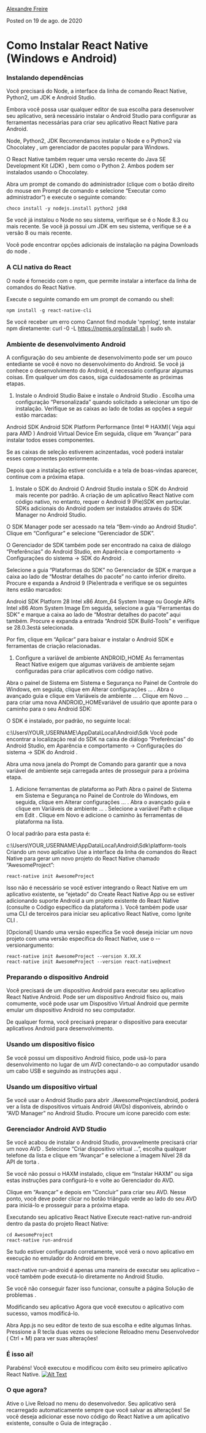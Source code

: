 [Alexandre Freire](https://dev.to/alexandrefreire)

Posted on 19 de ago. de 2020

# Como Instalar React Native (Windows e Android)

### Instalando dependências

Você precisará do Node, a interface da linha de comando React Native, Python2, um JDK e Android Studio.

Embora você possa usar qualquer editor de sua escolha para desenvolver seu aplicativo, será necessário instalar o Android Studio para configurar as ferramentas necessárias para criar seu aplicativo React Native para Android.

Node, Python2, JDK
Recomendamos instalar o Node e o Python2 via Chocolatey , um gerenciador de pacotes popular para Windows.

O React Native também requer uma versão recente do Java SE Development Kit (JDK) , bem como o Python 2. Ambos podem ser instalados usando o Chocolatey.

Abra um prompt de comando do administrador (clique com o botão direito do mouse em Prompt de comando e selecione “Executar como administrador”) e execute o seguinte comando:

```
choco install -y nodejs.install python2 jdk8
```



Se você já instalou o Node no seu sistema, verifique se é o Node 8.3 ou mais recente. Se você já possui um JDK em seu sistema, verifique se é a versão 8 ou mais recente.

Você pode encontrar opções adicionais de instalação na página Downloads do node .

### A CLI nativa do React

O node é fornecido com o npm, que permite instalar a interface da linha de comandos do React Native.

Execute o seguinte comando em um prompt de comando ou shell:

```
npm install -g react-native-cli
```



Se você receber um erro como Cannot find module 'npmlog', tente instalar npm diretamente: curl -0 -L https://npmjs.org/install.sh | sudo sh.

### Ambiente de desenvolvimento Android

A configuração do seu ambiente de desenvolvimento pode ser um pouco entediante se você é novo no desenvolvimento do Android. Se você já conhece o desenvolvimento do Android, é necessário configurar algumas coisas. Em qualquer um dos casos, siga cuidadosamente as próximas etapas.

1. Instale o Android Studio Baixe e instale o Android Studio . Escolha uma configuração “Personalizada” quando solicitado a selecionar um tipo de instalação. Verifique se as caixas ao lado de todas as opções a seguir estão marcadas:

Android SDK
Android SDK Platform
Performance (Intel ® HAXM)( Veja aqui para AMD )
Android Virtual Device
Em seguida, clique em “Avançar” para instalar todos esses componentes.

Se as caixas de seleção estiverem acinzentadas, você poderá instalar esses componentes posteriormente.

Depois que a instalação estiver concluída e a tela de boas-vindas aparecer, continue com a próxima etapa.

1. Instale o SDK do Android O Android Studio instala o SDK do Android mais recente por padrão. A criação de um aplicativo React Native com código nativo, no entanto, requer o Android 9 (Pie)SDK em particular. SDKs adicionais do Android podem ser instalados através do SDK Manager no Android Studio.

O SDK Manager pode ser acessado na tela “Bem-vindo ao Android Studio”. Clique em “Configurar” e selecione “Gerenciador de SDK”.

O Gerenciador de SDK também pode ser encontrado na caixa de diálogo “Preferências” do Android Studio, em Aparência e comportamento → Configurações do sistema → SDK do Android .

Selecione a guia “Plataformas do SDK” no Gerenciador de SDK e marque a caixa ao lado de “Mostrar detalhes do pacote” no canto inferior direito. Procure e expanda a Android 9 (Pie)entrada e verifique se os seguintes itens estão marcados:

Android SDK Platform 28
Intel x86 Atom_64 System Image ou Google APIs Intel x86 Atom System Image
Em seguida, selecione a guia “Ferramentas do SDK” e marque a caixa ao lado de “Mostrar detalhes do pacote” aqui também. Procure e expanda a entrada “Android SDK Build-Tools” e verifique se 28.0.3está selecionada.

Por fim, clique em “Aplicar” para baixar e instalar o Android SDK e ferramentas de criação relacionadas.

1. Configure a variável de ambiente ANDROID_HOME As ferramentas React Native exigem que algumas variáveis de ambiente sejam configuradas para criar aplicativos com código nativo.

Abra o painel de Sistema em Sistema e Segurança no Painel de Controle do Windows, em seguida, clique em Alterar configurações … . Abra o avançado guia e clique em Variáveis de ambiente … . Clique em Novo … para criar uma nova ANDROID_HOMEvariável de usuário que aponte para o caminho para o seu Android SDK:

O SDK é instalado, por padrão, no seguinte local:

c:\Users\YOUR_USERNAME\AppData\Local\Android\Sdk
Você pode encontrar a localização real do SDK na caixa de diálogo “Preferências” do Android Studio, em Aparência e comportamento → Configurações do sistema → SDK do Android .

Abra uma nova janela do Prompt de Comando para garantir que a nova variável de ambiente seja carregada antes de prosseguir para a próxima etapa.

1. Adicione ferramentas de plataforma ao Path Abra o painel de Sistema em Sistema e Segurança no Painel de Controle do Windows, em seguida, clique em Alterar configurações … . Abra o avançado guia e clique em Variáveis de ambiente … . Selecione a variável Path e clique em Edit . Clique em Novo e adicione o caminho às ferramentas de plataforma na lista.

O local padrão para esta pasta é:

c:\Users\YOUR_USERNAME\AppData\Local\Android\Sdk\platform-tools
Criando um novo aplicativo
Use a interface da linha de comandos do React Native para gerar um novo projeto do React Native chamado “AwesomeProject”:

```
react-native init AwesomeProject
```



Isso não é necessário se você estiver integrando o React Native em um aplicativo existente, se “ejetado” do Create React Native App ou se estiver adicionando suporte Android a um projeto existente do React Native (consulte o Código específico da plataforma ). Você também pode usar uma CLI de terceiros para iniciar seu aplicativo React Native, como Ignite CLI .

[Opcional] Usando uma versão específica
Se você deseja iniciar um novo projeto com uma versão específica do React Native, use o --versionargumento:

```
react-native init AwesomeProject --version X.XX.X
react-native init AwesomeProject --version react-native@next
```



### Preparando o dispositivo Android

Você precisará de um dispositivo Android para executar seu aplicativo React Native Android. Pode ser um dispositivo Android físico ou, mais comumente, você pode usar um Dispositivo Virtual Android que permite emular um dispositivo Android no seu computador.

De qualquer forma, você precisará preparar o dispositivo para executar aplicativos Android para desenvolvimento.

### Usando um dispositivo físico

Se você possui um dispositivo Android físico, pode usá-lo para desenvolvimento no lugar de um AVD conectando-o ao computador usando um cabo USB e seguindo as instruções aqui .

### Usando um dispositivo virtual

Se você usar o Android Studio para abrir ./AwesomeProject/android, poderá ver a lista de dispositivos virtuais Android (AVDs) disponíveis, abrindo o “AVD Manager” no Android Studio. Procure um ícone parecido com este:

### Gerenciador Android AVD Studio

Se você acabou de instalar o Android Studio, provavelmente precisará criar um novo AVD . Selecione “Criar dispositivo virtual …”, escolha qualquer telefone da lista e clique em “Avançar” e selecione a imagem Nível 28 da API de torta .

Se você não possui o HAXM instalado, clique em “Instalar HAXM” ou siga estas instruções para configurá-lo e volte ao Gerenciador do AVD.

Clique em “Avançar” e depois em “Concluir” para criar seu AVD. Nesse ponto, você deve poder clicar no botão triângulo verde ao lado do seu AVD para iniciá-lo e prosseguir para a próxima etapa.

Executando seu aplicativo React Native
Execute react-native run-android dentro da pasta do projeto React Native:

```
cd AwesomeProject
react-native run-android
```



Se tudo estiver configurado corretamente, você verá o novo aplicativo em execução no emulador do Android em breve.

react-native run-android é apenas uma maneira de executar seu aplicativo – você também pode executá-lo diretamente no Android Studio.

Se você não conseguir fazer isso funcionar, consulte a página Solução de problemas .

Modificando seu aplicativo
Agora que você executou o aplicativo com sucesso, vamos modificá-lo.

Abra App.js no seu editor de texto de sua escolha e edite algumas linhas.
Pressione a R tecla duas vezes ou selecione Reloadno menu Desenvolvedor ( Ctrl + M) para ver suas alterações!

### É isso aí!

Parabéns! Você executou e modificou com êxito seu primeiro aplicativo React Native.
[![Alt Text](https://res.cloudinary.com/practicaldev/image/fetch/s--SOknn73L--/c_limit%2Cf_auto%2Cfl_progressive%2Cq_auto%2Cw_880/https://dev-to-uploads.s3.amazonaws.com/i/dqnclkc62es66h4ysto7.png)](https://res.cloudinary.com/practicaldev/image/fetch/s--SOknn73L--/c_limit%2Cf_auto%2Cfl_progressive%2Cq_auto%2Cw_880/https://dev-to-uploads.s3.amazonaws.com/i/dqnclkc62es66h4ysto7.png)

### O que agora?

Ative o Live Reload no menu do desenvolvedor. Seu aplicativo será recarregado automaticamente sempre que você salvar as alterações!
Se você deseja adicionar esse novo código do React Native a um aplicativo existente, consulte o Guia de integração .